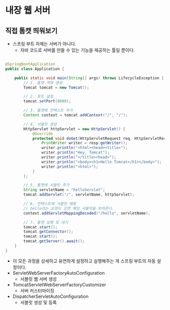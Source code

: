 # 내장 웹 서버

## 직접 톰캣 띄워보기

- 스프링 부트 자체는 서버가 아니다.
    - 자바 코드로 서버를 만들 수 있는 기능을 제공하는 툴일 뿐이다.

```java

@SpringBootApplication
public class Application {

    public static void main(String[] args) throws LifecycleException {
        // 1. 톰캣 객체 생성
        Tomcat tomcat = new Tomcat();

        // 2. 포트 설정 
        tomcat.setPort(8080);

        // 3. 톰캣에 컨텍스트 추가
        Context context = tomcat.addContext("/", "/");

        // 4. 서블릿 생성
        HttpServlet httpServlet = new HttpServlet() {
            @Override
            protected void doGet(HttpServletRequest req, HttpServletResponse resp) throws ServletException, IOException {
                PrintWriter writer = resp.getWriter();
                writer.println("<html><head><title>");
                writer.println("Hey, Tomcat");
                writer.println("</title><head>");
                writer.println("<body><h1>Hello Tomcat</h1></body>");
                writer.println("<html>");
            }
        };

        // 5. 톰캣에 서블릿 추가
        String servletName = "helloServlet";
        tomcat.addServlet("/", servletName, httpServlet);

        // 6. 컨텍스트에 서블릿 매핑
        // hello라는 요청이 오면 해당 서블릿을 보여준다.
        context.addServletMappingDecoded("/hello", servletName);

        // 7. 톰캣 실행 및 대기
        tomcat.start();
        tomcat.getConnector();
        tomcat.start();
        tomcat.getServer().await();
    }
}
```

- 이 모든 과정을 상세하고 유연하게 설정하고 실행해주는 게 스프링 부트의 자동 설정이다.
- ServletWebServerFactoryAutoConfiguration
    - 서블릿 웹 서버 생성
- TomcatServletWebServerFactoryCustomizer
    - 서버 커스터마이징
- DispatcherServletAutoConfiguration
    - 서블릿 생성 및 등록